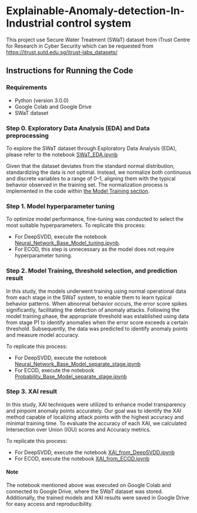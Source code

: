 # Explainable-Anomaly-detection-In-Industrial control system


This project use Secure Water Treatment (SWaT) dataset from iTrust Centre for Research in Cyber Security which can be requested from https://itrust.sutd.edu.sg/itrust-labs_datasets/

## Instructions for Running the Code

### Requirements

- Python (version 3.0.0)
- Google Colab and Google Drive
- SWaT dataset
  
### Step 0. Exploratory Data Analysis (EDA) and Data preprocessing
To explore the SWaT dataset through Exploratory Data Analysis (EDA), please refer to the notebook [SWaT_EDA.ipynb](https://github.com/Geebigib/Explainable-Anomaly-detection-In-ICS/blob/81034290a7729452c4232f76b8d0a5724f2e7763/SWaT_EDA.ipynb)

Given that the dataset deviates from the standard normal distribution, standardizing the data is not optimal. Instead, we normalize both continuous and discrete variables to a range of 0–1, aligning them with the typical behavior observed in the training set. The normalization process is implemented in the code within [the Model Training section](#step-2-model-training-threshold-selection-and-prediction-result).


### Step 1. Model hyperparameter tuning

To optimize model performance, fine-tuning was conducted to select the most suitable hyperparameters. To replicate this process:

- For DeepSVDD, execute the notebook [Neural_Network_Base_Model_tuning.ipynb](https://github.com/Geebigib/Explainable-Anomaly-detection-In-ICS/blob/275836ed883315e6ef59074bf4588d3d7026a913/Neural_Network_Base_Model_tuning.ipynb).
- For ECOD, this step is unnecessary as the model does not require hyperparameter tuning.


### Step 2. Model Training, threshold selection, and prediction result

In this study, the models underwent training using normal operational data from each stage in the SWaT system, to enable them to learn typical behavior patterns. When abnormal behavior occurs, the error score spikes significantly, facilitating the detection of anomaly attacks. Following the model training phase, the appropriate threshold was established using data from stage P1 to identify anomalies when the error score exceeds a certain threshold. Subsequently, the data was predicted to identify anomaly points and measure model accuracy. 

To replicate this process:
- For DeepSVDD, execute the notebook [Neural_Network_Base_Model_separate_stage.ipynb](https://github.com/Geebigib/Explainable-Anomaly-detection-In-ICS/blob/275836ed883315e6ef59074bf4588d3d7026a913/Neural_Network_Base_Model_separate_stage.ipynb)
- For ECOD, execute the notebook [Probability_Base_Model_separate_stage.ipynb](https://github.com/Geebigib/Explainable-Anomaly-detection-In-ICS/blob/275836ed883315e6ef59074bf4588d3d7026a913/Probability_Base_Model_separate_stage.ipynb)

### Step 3. XAI result

In this study, XAI techniques were utilized to enhance model transparency and pinpoint anomaly points accurately. Our goal was to identify the XAI method capable of localizing attack points with the highest accuracy and minimal training time. To evaluate the accuracy of each XAI, we calculated Intersection over Union (IOU) scores and Accuracy metrics.

To replicate this process:
- For DeepSVDD, execute the notebook [XAI_from_DeepSVDD.ipynb](https://github.com/Geebigib/Explainable-Anomaly-detection-In-ICS/blob/275836ed883315e6ef59074bf4588d3d7026a913/XAI_from_DeepSVDD.ipynb)
- For ECOD, execute the notebook [XAI_from_ECOD.ipynb](https://github.com/Geebigib/Explainable-Anomaly-detection-In-ICS/blob/275836ed883315e6ef59074bf4588d3d7026a913/XAI_from_ECOD.ipynb)


#### Note
The notebook mentioned above was executed on Google Colab and connected to Google Drive, where the SWaT dataset was stored. Additionally, the trained models and XAI results were saved in Google Drive for easy access and reproducibility.
